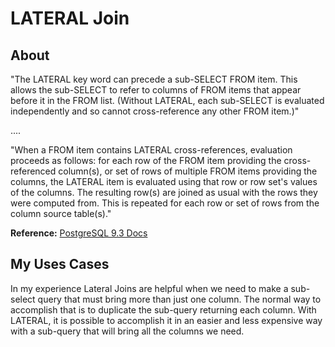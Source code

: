 # LATERAL Join

## About

"The LATERAL key word can precede a sub-SELECT FROM item. This allows the sub-SELECT to refer to columns of FROM items that appear before it in the FROM list. (Without LATERAL, each sub-SELECT is evaluated independently and so cannot cross-reference any other FROM item.)"

....

"When a FROM item contains LATERAL cross-references, evaluation proceeds as follows: for each row of the FROM item providing the cross-referenced column(s), or set of rows of multiple FROM items providing the columns, the LATERAL item is evaluated using that row or row set's values of the columns. The resulting row(s) are joined as usual with the rows they were computed from. This is repeated for each row or set of rows from the column source table(s)."

**Reference:** [PostgreSQL 9.3 Docs](https://www.postgresql.org/docs/9.3/sql-select.html#SQL-FROM)


## My Uses Cases

In my experience Lateral Joins are helpful when we need to make a sub-select query that must bring more than just one column. The normal way to accomplish that is to duplicate the sub-query returning each column. With LATERAL, it is possible to accomplish it in an easier and less expensive way with a sub-query that will bring all the columns we need.